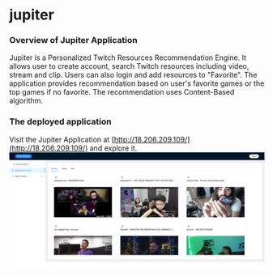 # jupiter

### Overview of Jupiter Application

Jupiter is a Personalized Twitch Resources Recommendation Engine. It allows user to create account, 
search Twitch resources including video, stream and clip. Users can also login and add resources to "Favorite".
 The application provides recommendation based on user's favorite games or the top games if no favorite.
 The recommendation uses Content-Based algorithm.
 
### The deployed application

Visit the Jupiter Application at [http://18.206.209.109/](http://18.206.209.109/) and explore it.
![diagram](screenshot.png)